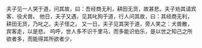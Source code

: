 夫子见一人哭于道，问其故，曰：吾经商无利，耕田无货，故甚悲。夫子劝其请宾客、役犬兽。
他日，夫子又遇，见其叱狗于道，行人问其故，曰：其经商无利，耕田无货，乃叱之。夫子怪之。
又一日，夫子见其哭于道，旁人笑之：犬兽散，宾客走，以是悲。
呜呼，世人多不识千里马，而多能识伯乐，是以世之知己之所欲者多，而能得其所欲者少，